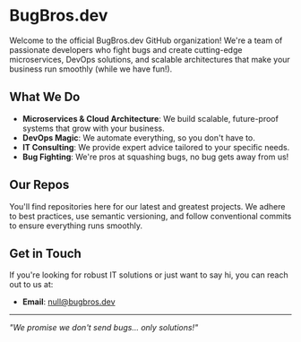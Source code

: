 # BugBros.dev

Welcome to the official BugBros.dev GitHub organization! We're a team of passionate developers who fight bugs and create cutting-edge microservices, DevOps solutions, and scalable architectures that make your business run smoothly (while we have fun!).

## What We Do

- **Microservices & Cloud Architecture**: We build scalable, future-proof systems that grow with your business.
- **DevOps Magic**: We automate everything, so you don't have to.
- **IT Consulting**: We provide expert advice tailored to your specific needs.
- **Bug Fighting**: We're pros at squashing bugs, no bug gets away from us!

## Our Repos

You'll find repositories here for our latest and greatest projects. We adhere to best practices, use semantic versioning, and follow conventional commits to ensure everything runs smoothly.

## Get in Touch

If you're looking for robust IT solutions or just want to say hi, you can reach out to us at:

- **Email**: [null@bugbros.dev](mailto:null@bugbros.dev)

---

*"We promise we don't send bugs... only solutions!"*

